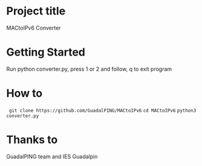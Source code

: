 # Project title
MACtoIPv6 Converter
# Getting Started
Run python converter.py, press 1 or 2 and follow, q to exit program

# How to
``` git clone https://github.com/GuadalPING/MACtoIPv6```
``` cd MACtoIPv6 ```
``` python3 converter.py ```
# Thanks to
GuadalPING team and IES Guadalpin
